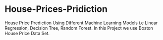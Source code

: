 # House-Prices-Pridiction  
House Price Prediction Using Different Machine Learning Models i.e Linear Regression, Decision Tree, Random Forest. In this Project we use Boston House Price Data Set.
